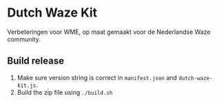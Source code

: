 # Dutch Waze Kit
Verbeteringen voor WME, op maat gemaakt voor de Nederlandse Waze community. 
 
## Build release
1. Make sure version string is correct in `manifest.json` and `dutch-waze-kit.js`.
2. Build the zip file using `./build.sh`
